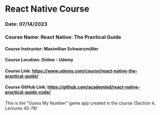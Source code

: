 # React Native Course
### Date: 07/14/2023

### Course Name: React Native: The Practical Guide
#### Course Instructor: Maximilian Schwarzmüller
#### Course Location: Online - Udemy
#### Course Link: https://www.udemy.com/course/react-native-the-practical-guide/
#### Course GitHub Link: https://github.com/academind/react-native-practical-guide-code/

This is the "Guess My Number" game app created in the course (Section 4, Lectures 45-78)

